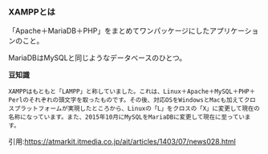 ### XAMPPとは

「Apache＋MariaDB＋PHP」をまとめてワンパッケージにしたアプリケーションのこと。

MariaDBはMySQLと同じようなデータベースのひとつ。

**豆知識**
```
XAMPPはもともと「LAMPP」と称していました。これは、Linux＋Apache＋MySQL＋PHP＋Perlのそれぞれの頭文字を取ったものです。その後、対応OSをWindowsとMacも加えてクロスプラットフォームが実現したところから、Linuxの「L」をクロスの「X」に変更して現在の名称になっています。また、2015年10月にMySQLをMariaDBに変更して現在に至っています。
```
引用:https://atmarkit.itmedia.co.jp/ait/articles/1403/07/news028.html

